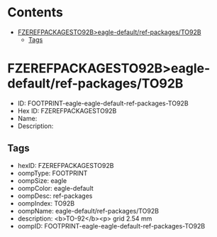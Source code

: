 



Contents
========

* [FZEREFPACKAGESTO92B>eagle-default/ref-packages/TO92B](#fzerefpackagesto92beagle-defaultref-packagesto92b)
	* [Tags](#tags)

# FZEREFPACKAGESTO92B>eagle-default/ref-packages/TO92B

- ID: FOOTPRINT-eagle-eagle-default-ref-packages-TO92B
- Hex ID: FZEREFPACKAGESTO92B
- Name: 
- Description: 

## Tags

- hexID: FZEREFPACKAGESTO92B
- oompType: FOOTPRINT
- oompSize: eagle
- oompColor: eagle-default
- oompDesc: ref-packages
- oompIndex: TO92B
- oompName: eagle-default/ref-packages/TO92B
- description: &lt;b&gt;TO-92&lt;/b&gt;&lt;p&gt;&#xD;
grid 2.54 mm
- oompID: FOOTPRINT-eagle-eagle-default-ref-packages-TO92B
